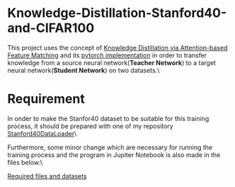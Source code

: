 # Knowledge-Distillation-Stanford40-and-CIFAR100

This project uses the concept of [Knowledge Distillation via Attention-based Feature Matching](https://arxiv.org/abs/2102.02973) and its [pytorch implementation](https://github.com/clovaai/attention-feature-distillation) in order to transfer knowledge from a source neural network(**Teacher Network**) to a target neural network(**Student Network**) on two datasets.\
# Requirement
In onder to make the Stanfor40 dataset to be suitable for this training process, it should be prepared with one of my repository [Stanford40DataLoader](https://github.com/m-zafari/Stanford40DataLoader)\

Furthermore, some minor change which are necessary for running the training process and the program in Jupiter Notebook is also made in the files below:\

[Required files and datasets](https://drive.google.com/drive/folders/1U8pX87HGUYdhyCAtsvWpe4Ac_oHS3vwc?usp=sharing)


